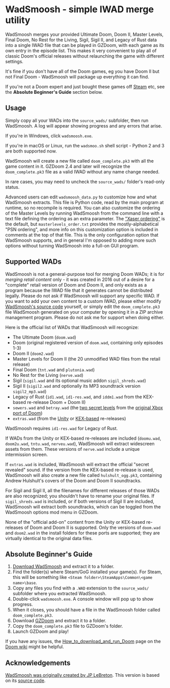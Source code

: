 # WadSmoosh - simple IWAD merge utility

WadSmoosh merges your provided Ultimate Doom, Doom II, Master Levels, Final Doom, No Rest for the Living, Sigil, Sigil II, and Legacy of Rust data into a single IWAD file that can be played in GZDoom, with each game as its own entry in the episode list. This makes it very convenient to play all of classic Doom's official releases without relaunching the game with different settings.

It's fine if you don't have all of the Doom games, eg you have Doom II but not Final Doom - WadSmoosh will package up everything it can find.

If you're not a Doom expert and just bought these games off [Steam](http://store.steampowered.com/sub/18397/) etc, see the **Absolute Beginner's Guide** section below.

## Usage

Simply copy all your WADs into the `source_wads/` subfolder, then run WadSmoosh. A log will appear showing progress and any errors that arise.

If you're in Windows, click `wadsmoosh.exe`.

If you're in macOS or Linux, run the `wadsmoo.sh` shell script - Python 2 and 3 are both supported now.

WadSmoosh will create a new file called `doom_complete.pk3` with all the game content in it. GZDoom 2.4 and later will recognize the `doom_complete.pk3` file as a valid IWAD without any name change needed.

In rare cases, you may need to uncheck the `source_wads/` folder's read-only status.

Advanced users can edit `wadsmoosh_data.py` to customize how and what WadSmoosh extracts. This file is Python code, read by the main program at runtime, so no recompile is required. You can also customize the ordering of the Master Levels by running WadSmoosh from the command line with a text file defining the ordering as an extra parameter. The ["Xaser ordering"](https://forum.zdoom.org/viewtopic.php?p=634600#p634600) is the default, but `masterlevels_order.txt` provides the mostly-alphabetical "PSN ordering", and more info on this customization option is included in comments at the top of that file. This is the only configuration option that WadSmoosh supports, and in general I'm opposed to adding more such options without turning WadSmoosh into a full-on GUI program.

## Supported WADs

WadSmoosh is not a general-purpose tool for merging Doom WADs; it is for *merging retail content* only - it was created in 2016 out of a desire for a "complete" retail version of Doom and Doom II, and only exists as a program because the IWAD file that it generates cannot be distributed legally. Please do not ask if WadSmoosh will support any specific WAD. If you want to add your own content to a custom IWAD, please either modify [WadSmoosh's source code](https://github.com/Owlet7/wadsmoosh) yourself, or simply edit the `doom_complete.pk3` file WadSmoosh generated on your computer by opening it in a ZIP archive management program. Please do not ask me for support when doing either.

Here is the official list of WADs that WadSmoosh will recognize:
- The Ultimate Doom (`doom.wad`)
- Doom (original registered version of `doom.wad`, containing only episodes 1-3)
- Doom II (`doom2.wad`)
- Master Levels for Doom II (the 20 unmodified WAD files from the retail release)
- Final Doom (`tnt.wad` and `plutonia.wad`)
- No Rest for the Living (`nerve.wad`)
- Sigil (`sigil.wad` and its optional music addon `sigil_shreds.wad`)
- Sigil II (`sigil2.wad` and optionally its MP3 soundtrack version `sigil2_mp3.wad`)
- Legacy of Rust (`id1.wad`, `id1-res.wad`, and `iddm1.wad` from the KEX-based re-release Doom + Doom II)
- `sewers.wad` and `betray.wad` (the [two secret levels](https://classicdoom.com/xboxspec.htm) from the [original Xbox port of Doom](https://doomwiki.org/wiki/Xbox))
- `extras.wad` (from the [Unity](https://doomwiki.org/wiki/Doom_Classic_Unity_port) or [KEX-based](https://doomwiki.org/wiki/Doom_%2B_Doom_II) re-releases)

WadSmoosh requires `id1-res.wad` for Legacy of Rust.

If WADs from the Unity or KEX-based re-releases are included (`doomu.wad`, `doom2u.wad`, `tntu.wad`, `nerveu.wad`), WadSmoosh will extract widescreen assets from them. These versions of `nerve.wad` include a unique intermission screen.

If `extras.wad` is included, WadSmoosh will extract the official "secret revealed" sound. If the version from the KEX-based re-release is used, WadSmoosh will also create a new file called `hulshult_ogg.pk3`, containing Andrew Hulshult's covers of the Doom and Doom II soundtracks.

For Sigil and Sigil II, all the filenames for different releases of those WADs are also recognized; you shouldn't have to rename your original files. If `sigil_shreds.wad` is included, or if both versions of Sigil II are included, WadSmoosh will extract both soundtracks, which can be toggled from the WadSmoosh options mod menu in GZDoom.

None of the "official add-on" content from the Unity or KEX-based re-releases of Doom and Doom II is supported. Only the versions of `doom.wad` and `doom2.wad` in the install folders for these ports are supported; they are virtually identical to the original data files.

## Absolute Beginner's Guide

1. [Download WadSmoosh](https://github.com/Owlet7/wadsmoosh/releases/latest/download/wadsmoosh_win.zip) and extract it to a folder.
2. Find the folder(s) where Steam/GoG installed your game(s). For Steam, this will be something like `<Steam folder>\SteamApps\Common\<game name>\base`.
3. Copy any files you find with a `.WAD` extension to the `source_wads/` subfolder where you extracted WadSmoosh.
4. Double-click `wadsmoosh.exe`. A console window will pop up to show progress.
5. When it closes, you should have a file in the WadSmoosh folder called `doom_complete.pk3`.
6. Download [GZDoom](http://gzdoom.drdteam.org) and extract it to a folder.
7. Copy the `doom_complete.pk3` file to GZDoom's folder.
8. Launch GZDoom and play!

If you have any issues, the [How_to_download_and_run_Doom](http://doomwiki.org/wiki/How_to_download_and_run_Doom) page on the [Doom wiki](http://doomwiki.org) might be helpful.

## Acknowledgements
[WadSmoosh was originally created by JP LeBreton](https://jp.itch.io/wadsmoosh). This version is based on its [source code](https://heptapod.host/jp-lebreton/wadsmoosh).
